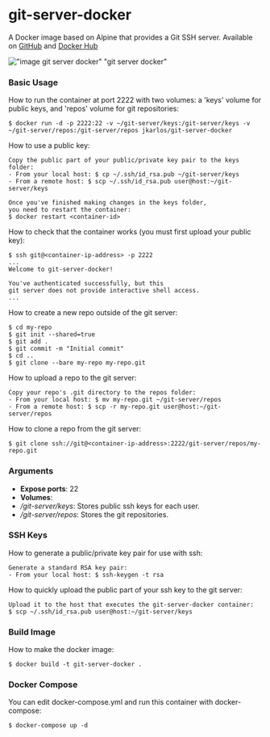 # git-server-docker
A Docker image based on Alpine that provides a Git SSH server.
Available on [GitHub](https://github.com/jkarlosb/git-server-docker) and
[Docker Hub](https://hub.docker.com/r/jkarlos/git-server-docker/)

!["image git server docker" "git server docker"](https://raw.githubusercontent.com/jkarlosb/git-server-docker/master/git-server-docker.jpg)

### Basic Usage

How to run the container at port 2222 with two volumes: 
a 'keys' volume for public keys, and 'repos' volume for git repositories:

	$ docker run -d -p 2222:22 -v ~/git-server/keys:/git-server/keys -v ~/git-server/repos:/git-server/repos jkarlos/git-server-docker

How to use a public key:

    Copy the public part of your public/private key pair to the keys folder: 
	- From your local host: $ cp ~/.ssh/id_rsa.pub ~/git-server/keys
	- From a remote host: $ scp ~/.ssh/id_rsa.pub user@host:~/git-server/keys
	
	Once you've finished making changes in the keys folder, 
	you need to restart the container:
	$ docker restart <container-id>
	
How to check that the container works (you must first upload your public key):

	$ ssh git@<container-ip-address> -p 2222
	...
	Welcome to git-server-docker!

	You've authenticated successfully, but this
	git server does not provide interactive shell access.
	...

How to create a new repo outside of the git server:

	$ cd my-repo
	$ git init --shared=true
	$ git add .
	$ git commit -m "Initial commit"
	$ cd ..
	$ git clone --bare my-repo my-repo.git

How to upload a repo to the git server:

	Copy your repo's .git directory to the repos folder: 
	- From your local host: $ mv my-repo.git ~/git-server/repos
	- From a remote host: $ scp -r my-repo.git user@host:~/git-server/repos

How to clone a repo from the git server:

	$ git clone ssh://git@<container-ip-address>:2222/git-server/repos/my-repo.git

### Arguments

* **Expose ports**: 22
* **Volumes**:
 * */git-server/keys*: Stores public ssh keys for each user.
 * */git-server/repos*: Stores the git repositories.

### SSH Keys

How to generate a public/private key pair for use with ssh:

	Generate a standard RSA key pair:
	- From your local host: $ ssh-keygen -t rsa

How to quickly upload the public part of your ssh key to the git server:

	Upload it to the host that executes the git-server-docker container:
	$ scp ~/.ssh/id_rsa.pub user@host:~/git-server/keys

### Build Image

How to make the docker image:

	$ docker build -t git-server-docker .
	
### Docker Compose

You can edit docker-compose.yml and run this container with docker-compose:

	$ docker-compose up -d

